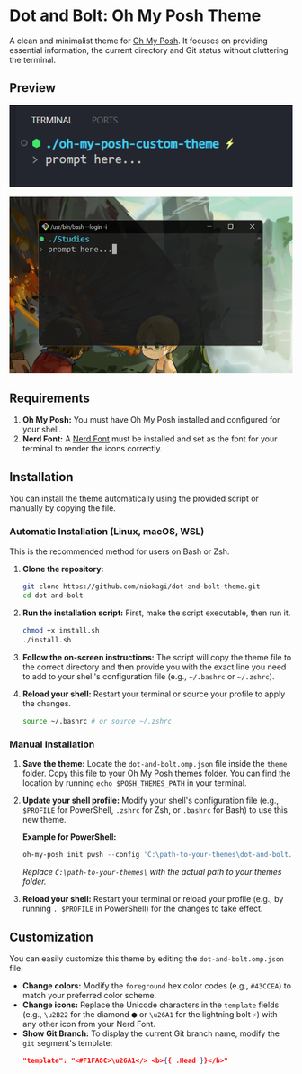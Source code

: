 # Dot and Bolt: Oh My Posh Theme

A clean and minimalist theme for [Oh My Posh](https://ohmyposh.dev/). It focuses on providing essential information, the current directory and Git status without cluttering the terminal.

## Preview

![Project Preview](./preview/preview.png)

![Project Preview](./preview/git-bash-preview.png)


## Requirements

1.  **Oh My Posh:** You must have Oh My Posh installed and configured for your shell.
2.  **Nerd Font:** A [Nerd Font](https://www.nerdfonts.com/) must be installed and set as the font for your terminal to render the icons correctly.

## Installation

You can install the theme automatically using the provided script or manually by copying the file.

### Automatic Installation (Linux, macOS, WSL)

This is the recommended method for users on Bash or Zsh.

1.  **Clone the repository:**

    ```bash
    git clone https://github.com/niokagi/dot-and-bolt-theme.git
    cd dot-and-bolt
    ```

2.  **Run the installation script:**
    First, make the script executable, then run it.

    ```bash
    chmod +x install.sh
    ./install.sh
    ```

3.  **Follow the on-screen instructions:**
    The script will copy the theme file to the correct directory and then provide you with the exact line you need to add to your shell's configuration file (e.g., `~/.bashrc` or `~/.zshrc`).

4.  **Reload your shell:**
    Restart your terminal or source your profile to apply the changes.
    ```bash
    source ~/.bashrc # or source ~/.zshrc
    ```

### Manual Installation

1.  **Save the theme:**
    Locate the `dot-and-bolt.omp.json` file inside the `theme` folder. Copy this file to your Oh My Posh themes folder. You can find the location by running `echo $POSH_THEMES_PATH` in your terminal.

2.  **Update your shell profile:**
    Modify your shell's configuration file (e.g., `$PROFILE` for PowerShell, `.zshrc` for Zsh, or `.bashrc` for Bash) to use this new theme.

    **Example for PowerShell:**

    ```powershell
    oh-my-posh init pwsh --config 'C:\path-to-your-themes\dot-and-bolt.omp.json' | Invoke-Expression
    ```

    _Replace `C:\path-to-your-themes\` with the actual path to your themes folder._

3.  **Reload your shell:**
    Restart your terminal or reload your profile (e.g., by running `. $PROFILE` in PowerShell) for the changes to take effect.

## Customization

You can easily customize this theme by editing the `dot-and-bolt.omp.json` file.

- **Change colors:** Modify the `foreground` hex color codes (e.g., `#43CCEA`) to match your preferred color scheme.
- **Change icons:** Replace the Unicode characters in the `template` fields (e.g., `\u2B22` for the diamond `⬢` or `\u26A1` for the lightning bolt `⚡`) with any other icon from your Nerd Font.
- **Show Git Branch:** To display the current Git branch name, modify the `git` segment's template:
  ```json
  "template": "<#F1FA8C>\u26A1</> <b>{{ .Head }}</b>"
  ```
